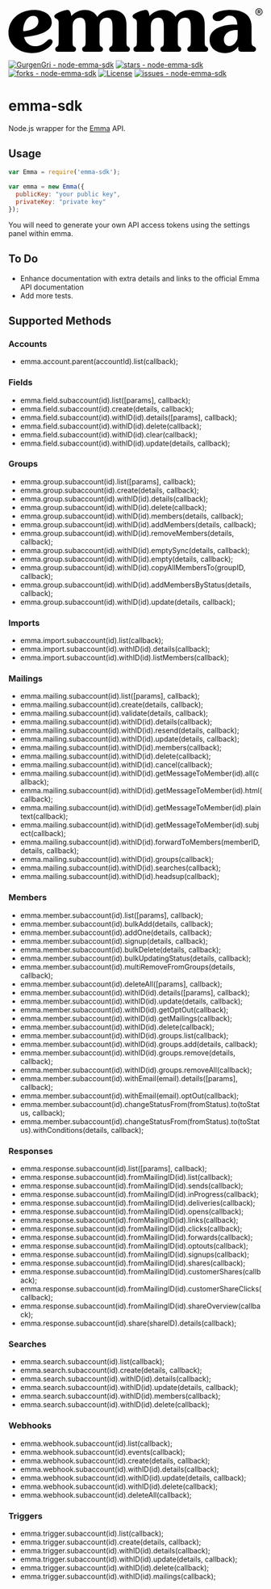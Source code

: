 <svg xmlns="http://www.w3.org/2000/svg" class="h-full fill-black" version="1.1" id="svg2" x="0" y="0" viewBox="0 0 556.7 97.9" style="enable-background:new 0 0 556.7 97.9" xml:space="preserve">
    <g id="g10" transform="matrix(1.33333 0 0 -1.33333 0 97.933)"><g id="g12" transform="scale(.1)">
        <path id="path14" class="st0" d="M491.9 518.6c0 53.4-28.1 91.4-84.3 91.4-118.1 0-171.5-154.6-164.5-253 92.8 7 248.8 45 248.8 161.6zm-54.8-406.2c75.9 0 133.5 33.7 189.7 84.3 19.7 16.9 29.5 30.9 57.6 30.9 19.7 0 40.8-16.9 40.8-37.9 0-50.6-75.9-109.7-113.9-130.7-73-43.6-146.1-59-233.2-59C186.9 0 0 125.1 0 331.7c0 236.1 203.8 376.7 423.1 376.7 125.1 0 288.2-57.6 288.2-205.2 0-104-99.8-203.8-455.4-240.3 19.6-88.6 89.9-150.5 181.2-150.5"></path>
        <path id="path16" class="st0" d="M825 468.1c0 49.2 5.6 74.5-42.2 98.4-14 5.6-29.5 15.5-29.5 37.9 0 50.6 172.9 104 216.4 104 47.8 0 57.6-64.7 63.3-101.2 56.2 64.6 137.8 101.2 226.3 101.2 84.3 0 158.8-37.9 201-113.9 54.8 81.5 144.8 113.9 240.3 113.9 61.8 0 130.7-21.1 177.1-64.7 53.4-50.6 61.8-122.3 61.8-192.6V210.8c0-68.8 0-85.8 21.1-101.2 22.5-9.8 35.1-19.7 35.1-43.6 0-43.6-35.1-45-66.1-45h-209.4c-30.9 0-66.1 1.4-66.1 45 0 23.9 12.6 33.7 35.1 43.6 21.1 15.4 21.1 32.4 21.1 101.2v206.6c0 67.5 1.4 164.5-91.4 164.5-40.8 0-73.1-16.9-97-47.8-25.3-33.7-25.3-83-25.3-123.7V210.8c0-68.8 0-85.8 21.1-101.2 22.5-9.8 35.2-19.7 35.2-43.6 0-43.6-35.2-45-66.1-45h-209.5c-30.9 0-66.1 1.4-66.1 45 0 23.9 12.7 33.7 35.1 43.6 21.1 15.4 21.1 32.4 21.1 101.2v206.6c0 67.5 1.4 164.5-91.4 164.5-40.7 0-73.1-16.9-97-47.8-25.3-33.7-25.3-83-25.3-123.7V210.8c0-68.8 0-85.8 21.1-101.2 22.5-9.8 35.2-19.7 35.2-43.6 0-43.6-35.2-45-66.1-45H834.8c-30.9 0-66.1 1.4-66.1 45 0 23.9 12.7 33.7 35.1 43.6C825 125.1 825 142 825 210.8v257.3"></path>
        <path id="path18" class="st0" d="M2110.6 468.1c0 49.2 5.6 74.5-42.1 98.4-14.1 5.6-29.5 15.5-29.5 37.9 0 50.6 172.9 104 216.4 104 47.8 0 57.6-64.7 63.2-101.2 56.3 64.6 137.8 101.2 226.3 101.2 84.4 0 158.8-37.9 201-113.9 54.9 81.5 144.8 113.9 240.4 113.9 61.9 0 130.8-21.1 177.1-64.7 53.5-50.6 61.9-122.3 61.9-192.6V210.8c0-68.8 0-85.8 21.1-101.2 22.5-9.8 35.1-19.7 35.1-43.6 0-43.6-35.1-45-66.1-45H3006c-30.9 0-66.1 1.4-66.1 45 0 23.9 12.7 33.7 35.2 43.6 21.1 15.4 21.1 32.4 21.1 101.2v206.6c0 67.5 1.4 164.5-91.4 164.5-40.7 0-73.1-16.9-97-47.8-25.3-33.7-25.3-83-25.3-123.7V210.8c0-68.8 0-85.8 21.1-101.2 22.5-9.8 35.1-19.7 35.1-43.6 0-43.6-35.1-45-66.1-45h-209.4c-30.9 0-66.1 1.4-66.1 45 0 23.9 12.7 33.7 35.1 43.6 21.1 15.4 21.1 32.4 21.1 101.2v206.6c0 67.5 1.4 164.5-91.4 164.5-40.8 0-73.1-16.9-97-47.8-25.2-33.7-25.2-83-25.2-123.7V210.8c0-68.8 0-85.8 21.1-101.2 22.5-9.8 35.1-19.7 35.1-43.6 0-43.6-35.1-45-66.1-45h-209.5c-30.9 0-66.1 1.4-66.1 45 0 23.9 12.7 33.7 35.1 43.6 21.1 15.4 21.1 32.4 21.1 101.2l.2 257.3"></path>
        <path id="path20" class="st0" d="M3742.1 378.1c-99.8 0-201-49.2-201-161.7 0-53.4 30.9-101.2 88.5-101.2 46.4 0 82.9 29.5 108.2 67.5 29.6 47.8 29.6 49.2 29.6 195.4h-25.3zm253.1-164.4c0-66.1 1.4-85.8 26.7-98.4 30.9-15.5 46.4-25.3 46.4-49.2 0-45-42.1-45-75.9-45h-146.2c-70.3 0-70.3 23.9-70.3 87.2C3728.1 29.5 3643.8 0 3558 0c-132.1 0-253 73.1-253 217.9 0 199.6 253 248.8 407.6 248.8h47.7c0 84.3-40.7 147.6-130.7 147.6-85.7 0-98.4-90-186.9-90-40.8 0-87.2 18.2-87.2 67.5 0 98.4 222.1 116.7 290.9 116.7 244.6 0 348.6-108.2 348.6-272.7V213.7"></path>
        <path id="path22" class="st0" d="M4120 697.5h-12v-18.8h12c6.4 0 10.5 2.9 10.5 9.6 0 6.2-4.8 9.2-10.5 9.2zm10.4-51.1-10.2 22.5h-12v-22.5h-10.7v61h22.5c11.6 0 21.7-6.7 21.7-19.1 0-8-3.5-14.3-11-17.7l11.3-24.2h-11.6zm-12.9 77.9c-28.2 0-46.9-20.5-46.9-48.4s18.6-48.3 46.9-48.3c28.2 0 46.8 20.6 46.8 48.4 0 27.9-18.6 48.3-46.8 48.3zm0-106.9c-33 0-57.5 25.8-57.5 58.5s24.5 58.6 57.5 58.6 57.5-25.8 57.5-58.5c0-32.6-24.6-58.6-57.5-58.6"></path>
        </g>
    </g>
</svg>

[![GurgenGri - node-emma-sdk](https://img.shields.io/static/v1?label=GurgenGri&message=node-emma-sdk&color=blue&logo=github)](https://github.com/GurgenGri/node-emma-sdk "Go to GitHub repo")
[![stars - node-emma-sdk](https://img.shields.io/github/stars/GurgenGri/node-emma-sdk?style=social)](https://github.com/GurgenGri/node-emma-sdk)
[![forks - node-emma-sdk](https://img.shields.io/github/forks/GurgenGri/node-emma-sdk?style=social)](https://github.com/GurgenGri/node-emma-sdk)
[![License](https://img.shields.io/badge/License-MIT-blue)](#license)
[![issues - node-emma-sdk](https://img.shields.io/github/issues/GurgenGri/node-emma-sdk)](https://github.com/GurgenGri/node-emma-sdk/issues)

# emma-sdk

Node.js wrapper for the [Emma](http://myemma.com/) API.

## Usage

```js
var Emma = require('emma-sdk');

var emma = new Emma({
  publicKey: "your public key",
  privateKey: "private key"
});
```

You will need to generate your own API access tokens using the settings panel within emma.

## To Do

* Enhance documentation with extra details and links to the official Emma API documentation
* Add more tests.

## Supported Methods

### Accounts

* emma.account.parent(accountId).list(callback);

### Fields

* emma.field.subaccount(id).list([params], callback);
* emma.field.subaccount(id).create(details, callback);
* emma.field.subaccount(id).withID(id).details([params], callback);
* emma.field.subaccount(id).withID(id).delete(callback);
* emma.field.subaccount(id).withID(id).clear(callback);
* emma.field.subaccount(id).withID(id).update(details, callback);

### Groups

* emma.group.subaccount(id).list([params], callback);
* emma.group.subaccount(id).create(details, callback);
* emma.group.subaccount(id).withID(id).details(callback);
* emma.group.subaccount(id).withID(id).delete(callback);
* emma.group.subaccount(id).withID(id).members(details, callback);
* emma.group.subaccount(id).withID(id).addMembers(details, callback);
* emma.group.subaccount(id).withID(id).removeMembers(details, callback);
* emma.group.subaccount(id).withID(id).emptySync(details, callback);
* emma.group.subaccount(id).withID(id).empty(details, callback);
* emma.group.subaccount(id).withID(id).copyAllMembersTo(groupID, callback);
* emma.group.subaccount(id).withID(id).addMembersByStatus(details, callback);
* emma.group.subaccount(id).withID(id).update(details, callback);

### Imports

* emma.import.subaccount(id).list(callback);
* emma.import.subaccount(id).withID(id).details(callback);
* emma.import.subaccount(id).withID(id).listMembers(callback);

### Mailings

* emma.mailing.subaccount(id).list([params], callback);
* emma.mailing.subaccount(id).create(details, callback);
* emma.mailing.subaccount(id).validate(details, callback);
* emma.mailing.subaccount(id).withID(id).details(callback);
* emma.mailing.subaccount(id).withID(id).resend(details, callback);
* emma.mailing.subaccount(id).withID(id).update(details, callback);
* emma.mailing.subaccount(id).withID(id).members(callback);
* emma.mailing.subaccount(id).withID(id).delete(callback);
* emma.mailing.subaccount(id).withID(id).cancel(callback);
* emma.mailing.subaccount(id).withID(id).getMessageToMember(id).all(callback);
* emma.mailing.subaccount(id).withID(id).getMessageToMember(id).html(callback);
* emma.mailing.subaccount(id).withID(id).getMessageToMember(id).plaintext(callback);
* emma.mailing.subaccount(id).withID(id).getMessageToMember(id).subject(callback);
* emma.mailing.subaccount(id).withID(id).forwardToMembers(memberID, details, callback);
* emma.mailing.subaccount(id).withID(id).groups(callback);
* emma.mailing.subaccount(id).withID(id).searches(callback);
* emma.mailing.subaccount(id).withID(id).headsup(callback);

### Members

* emma.member.subaccount(id).list([params], callback);
* emma.member.subaccount(id).bulkAdd(details, callback);
* emma.member.subaccount(id).addOne(details, callback);
* emma.member.subaccount(id).signup(details, callback);
* emma.member.subaccount(id).bulkDelete(details, callback);
* emma.member.subaccount(id).bulkUpdatingStatus(details, callback);
* emma.member.subaccount(id).multiRemoveFromGroups(details, callback);
* emma.member.subaccount(id).deleteAll([params], callback);
* emma.member.subaccount(id).withID(id).details([params], callback);
* emma.member.subaccount(id).withID(id).update(details, callback);
* emma.member.subaccount(id).withID(id).getOptOut(callback);
* emma.member.subaccount(id).withID(id).getMailings(callback);
* emma.member.subaccount(id).withID(id).delete(callback);
* emma.member.subaccount(id).withID(id).groups.list(callback);
* emma.member.subaccount(id).withID(id).groups.add(details, callback);
* emma.member.subaccount(id).withID(id).groups.remove(details, callback);
* emma.member.subaccount(id).withID(id).groups.removeAll(callback);
* emma.member.subaccount(id).withEmail(email).details([params], callback);
* emma.member.subaccount(id).withEmail(email).optOut(callback);
* emma.member.subaccount(id).changeStatusFrom(fromStatus).to(toStatus, callback);
* emma.member.subaccount(id).changeStatusFrom(fromStatus).to(toStatus).withConditions(details, callback);

### Responses

* emma.response.subaccount(id).list([params], callback);
* emma.response.subaccount(id).fromMailingID(id).list(callback);
* emma.response.subaccount(id).fromMailingID(id).sends(callback);
* emma.response.subaccount(id).fromMailingID(id).inProgress(callback);
* emma.response.subaccount(id).fromMailingID(id).deliveries(callback);
* emma.response.subaccount(id).fromMailingID(id).opens(callback);
* emma.response.subaccount(id).fromMailingID(id).links(callback);
* emma.response.subaccount(id).fromMailingID(id).clicks(callback);
* emma.response.subaccount(id).fromMailingID(id).forwards(callback);
* emma.response.subaccount(id).fromMailingID(id).optouts(callback);
* emma.response.subaccount(id).fromMailingID(id).signups(callback);
* emma.response.subaccount(id).fromMailingID(id).shares(callback);
* emma.response.subaccount(id).fromMailingID(id).customerShares(callback);
* emma.response.subaccount(id).fromMailingID(id).customerShareClicks(callback);
* emma.response.subaccount(id).fromMailingID(id).shareOverview(callback);
* emma.response.subaccount(id).share(shareID).details(callback);

### Searches

* emma.search.subaccount(id).list(callback);
* emma.search.subaccount(id).create(details, callback);
* emma.search.subaccount(id).withID(id).details(callback);
* emma.search.subaccount(id).withID(id).update(details, callback);
* emma.search.subaccount(id).withID(id).members(callback);
* emma.search.subaccount(id).withID(id).delete(callback);

### Webhooks

* emma.webhook.subaccount(id).list(callback);
* emma.webhook.subaccount(id).events(callback);
* emma.webhook.subaccount(id).create(details, callback);
* emma.webhook.subaccount(id).withID(id).details(callback);
* emma.webhook.subaccount(id).withID(id).update(details, callback);
* emma.webhook.subaccount(id).withID(id).delete(callback);
* emma.webhook.subaccount(id).deleteAll(callback);

### Triggers

* emma.trigger.subaccount(id).list(callback);
* emma.trigger.subaccount(id).create(details, callback);
* emma.trigger.subaccount(id).withID(id).details(callback);
* emma.trigger.subaccount(id).withID(id).update(details, callback);
* emma.trigger.subaccount(id).withID(id).delete(callback);
* emma.trigger.subaccount(id).withID(id).mailings(callback);


